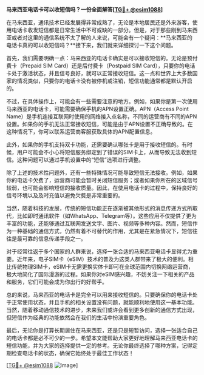 **马来西亚电话卡可以收短信吗？一份全面解答[[TG💪+ @esim1088](https://t.me/s/esim1088)]**

在马来西亚，通讯技术已经发展得非常成熟了，无论是本地居民还是外来游客，使用电话卡收发短信都是日常生活中不可或缺的一部分。但是，对于那些刚到马来西亚或者对这里的通信系统不太了解的人来说，可能会有一个疑问：**马来西亚的电话卡真的可以收短信吗？**接下来，我们就来详细探讨一下这个问题。

首先，我们需要明确一点：马来西亚的电话卡确实是可以接收短信的。无论是预付费卡（Prepaid SIM Card）还是后付费卡（Postpaid SIM Card），只要你的电话卡处于激活状态，并且信号良好，就可以正常接收短信。这一点和世界上大多数国家的情况类似，只要你的电话卡没有被停机或注销，短信功能通常都是默认开启的。

不过，在具体操作上，可能会有一些需要注意的地方。例如，如果你是第一次使用马来西亚的电话卡，可能需要确保手机的APN设置正确。APN（Access Point Name）是手机连接互联网时使用的网络接入点名称，不同的运营商有不同的APN设置。如果你的手机无法正常接收短信，可能是由于APN设置不正确导致的。在这种情况下，你可以联系运营商客服获取具体的APN配置信息。

此外，如果你的手机支持双卡功能，还需要确认哪张卡是用于接收短信的。有时候，用户可能会不小心将短信服务绑定到了错误的SIM卡上，从而导致无法收到短信。这种问题可以通过手机设置中的“短信”选项进行调整。

除了上述的技术性问题外，还有一些特殊情况可能导致短信无法接收。例如，如果你的电话卡欠费了，运营商可能会暂时关闭短信服务；或者如果你所在的区域信号较弱，也可能会影响短信的接收质量。因此，在使用电话卡的过程中，保持良好的信号环境以及及时充值以避免欠费是非常重要的。

当然，随着科技的发展，传统的短信功能正在逐渐被其他形式的消息传递方式所取代，比如即时通讯软件（如WhatsApp、Telegram等）。这些应用不仅提供了更为丰富的功能，还能够通过互联网发送文字、图片、视频等多种内容。然而，短信作为一种基础的通信方式，仍然有着不可替代的作用，尤其是在紧急情况下，短信往往是最可靠的信息传递手段之一。

对于经常往返于多个国家的人群来说，选择一张合适的马来西亚电话卡显得尤为重要。近年来，电子SIM卡（eSIM）技术的普及为这类人群带来了极大的便利。相比传统物理SIM卡，eSIM卡无需更换实体卡即可在全球范围内切换网络运营商，极大地简化了国际漫游的过程。如果你对eSIM感兴趣，不妨关注一下相关的产品和服务，它们可能会成为你出行的好帮手。

总的来说，马来西亚的电话卡是完全可以用来接收短信的。只要确保你的电话卡处于正常使用状态，并且手机的相关设置没有问题，就能顺利地使用这一基本功能。当然，随着移动通信技术的进步，未来我们或许会看到更多创新的通信方式出现，但短信作为经典的功能依然会在我们的生活中扮演重要角色。

最后，无论你是打算长期居住在马来西亚，还是只是短暂访问，选择一张适合自己的电话卡都是必不可少的一步。希望本文能帮助大家更好地理解马来西亚电话卡的短信功能，并为大家的选择提供一定的参考。无论你最终选择了哪种方案，记得定期检查电话卡的状态，确保它始终处于最佳工作状态！

[[TG💪+ @esim1088](https://t.me/s/esim1088) ![Image](https://i.postimg.cc/4NQfJmqS/Snipaste-2025-05-13-00-14-12.png)]